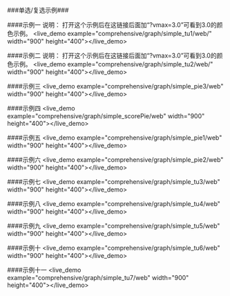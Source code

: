 ###单选/复选示例###

####示例一
    说明： 打开这个示例后在这链接后面加“?vmax=3.0”可看到3.0的颜色示例。
<live_demo example="comprehensive/graph/simple_tu1/web/" width="900" height="400"></live_demo>

####示例二
    说明： 打开这个示例后在这链接后面加“?vmax=3.0”可看到3.0的颜色示例。
<live_demo example="comprehensive/graph/simple_tu2/web/" width="900" height="400"></live_demo>

####示例三
<live_demo example="comprehensive/graph/simple_pie3/web" width="900" height="400"></live_demo>

####示例四
<live_demo example="comprehensive/graph/simple_scorePie/web" width="900" height="400"></live_demo>

####示例五
<live_demo example="comprehensive/graph/simple_pie1/web" width="900" height="400"></live_demo>

####示例六
<live_demo example="comprehensive/graph/simple_pie2/web" width="900" height="400"></live_demo>

####示例七
<live_demo example="comprehensive/graph/simple_tu3/web" width="900" height="400"></live_demo>

####示例八
<live_demo example="comprehensive/graph/simple_tu4/web" width="900" height="400"></live_demo>

####示例九
<live_demo example="comprehensive/graph/simple_tu5/web" width="900" height="400"></live_demo>

####示例十
<live_demo example="comprehensive/graph/simple_tu6/web" width="900" height="400"></live_demo>

####示例十一
<live_demo example="comprehensive/graph/simple_tu7/web" width="900" height="400"></live_demo>





